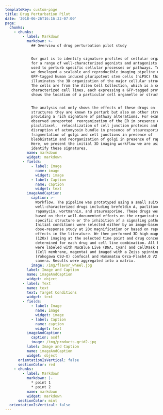 ```yaml
---
templateKey: custom-page
title: Drug Perturbation Pilot
date: '2018-06-26T16:16:32-07:00'
page:
  chunks:
    - chunks:
        - label: Markdown
          markdown: >-
            ## Overview of drug perturbation pilot stud​y


            Our goal is to identify signature profiles of cellular organization
            for a range of well-characterized agonists and antagonists commonly
            used to perturb specific cellular processes or pathways. To do this,
            we developed a scalable and reproducible imaging pipeline using
            GFP-tagged human induced pluripotent stem cells (hiPSC) that
            illuminates the 3D organization of the major cellular structures.
            The cells are from the Allen Cell Collection, which is a set of well
            characterized cell lines, each expressing a GFP-tagged protein that
            shows the location of a particular cell organelle or structure.


            ​The analysis not only shows the effects of these drugs on
            structures they are known to perturb but also on other structures
            providing a rich signature of pathway alterations. For examples, we
            observed unreported  reorganization of the ER in presence of
            placlitaxel,  relocalization of cell junction proteins and 
            disruption of actomyosin bundle in presence of staurosporine,
            fragmentation of golgi and cell junctions in presence of 
            blebbistatin and reorganization of golgi in presence of rapamycin.
            Here, we present the initial 3D imaging workflow we are using to
            identify these signatures.
          name: markdown
          widget: markdown
        - fields:
            - label: Image
              name: image
              widget: image
            - label: Caption
              name: caption
              widget: text
          imageAndCaption:
            caption: >-
              Workflow. The pipeline was prototyped using a small suite of
              well-characterized drugs including brefeldin A, paclitaxel,
              rapamycin, wortmannin, and staurosporine. These drugs were chosen
              based on their well-documented effects on the organization of a
              specific structure or the inhibition of a signaling pathway.
              Initial conditions were selected either by an image-based
              dose-response study at 20x magnification or based on reported
              effects in the literature. We then performed 3D high magnification
              (120x) imaging at the selected time point and drug concentration
              determined for each drug and cell line combination. All hiPSCs
              were labeled with NucBlue Live (DNA, Cyan) and CellMask Deep Red
              (Cell membrane, magenta) and imaged with a Zeiss spinning disk
              (Yokogawa CSU-X) confocal and Hamamatsu Orca-Flash4.0 V2 CMOS
              camera. Results were aggregated into a matrix.
            image: /img/flavor_wheel.jpg
          label: Image and Caption
          name: imageAndCaption
          widget: object
        - label: Text
          name: text
          text: Target Conditions
          widget: text
        - fields:
            - label: Image
              name: image
              widget: image
            - label: Caption
              name: caption
              widget: text
          imageAndCaption:
            caption: asdf
            image: /img/products-grid2.jpg
          label: Image and Caption
          name: imageAndCaption
          widget: object
      orientationIsVertical: false
      sectionColor: red
    - chunks:
        - label: Markdown
          markdown: |-
            * point 1
            * point 2
          name: markdown
          widget: markdown
      sectionColor: mint
  orientationIsVertical: false
---
```


